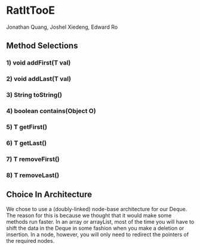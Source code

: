 # RatItTooE
Jonathan Quang, Joshel Xiedeng, Edward Ro

## Method Selections
### 1) void	addFirst(T val)

### 2) void	addLast(T val)

### 3) String    toString()

### 4) boolean   contains(Object O)

### 5) T 	getFirst()

### 6) T	     	getLast()

### 7) T 	removeFirst()

### 8) T	     	removeLast()

## Choice In Architecture
We chose to use a (doubly-linked) node-base architecture for our Deque.  The reason for this is because we thought that it would make some methods run faster.  In an array or arrayList, most of the time you will have to shift the data in the Deque in some fashion when you make a deletion or insertion.  In a node, however, you will only need to redirect the pointers of the required nodes.
